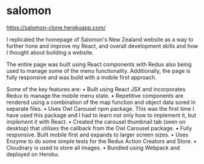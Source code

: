# salomon
https://salomon-clone.herokuapp.com/

I replicated the homepage of Salomon's New Zealand website as a way to further hone and improve my React, and overall development skills and how I thought about building a website.

The entire page was built using React components with Redux also being used to manage some of the menu functionality. Additionally, the page is fully responsive and was build with a mobile first approach.

Some of the key features are:
•	Built using React JSX and incorporates Redux to manage the mobile menu state.
•	Repetitive components are rendered using a combination of the map function and object data sored in separate files.
•	Uses Owl Carousel npm package. This was the first time I have used this package and I had to learn not only how to implement it, but implement it with React.
•	Created the carousel thumbnail tab (seen on desktop) that utilises the callback from the Owl Carousel package.
•	Fully responsive. Built mobile first and expands to larger screen sizes.
•	Uses Enzyme to do some simple tests for the Redux Action Creators and Store.
•	Cloudnary is used to store all images.
•	Bundled using Webpack and deployed on Heroku.
